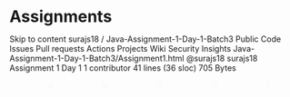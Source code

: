 # Assignments
Skip to content
surajs18
/
Java-Assignment-1-Day-1-Batch3
Public
Code
Issues
Pull requests
Actions
Projects
Wiki
Security
Insights
Java-Assignment-1-Day-1-Batch3/Assignment1.html
@surajs18
surajs18 Assignment 1 Day 1
 1 contributor
41 lines (36 sloc)  705 Bytes
<!DOCTYPE html>
<html>

<body>
    <div class="main">
        <ul class="ul">
            <li>A</li>
            <li>B</li>
            <li>C</li>
            <li>D</li>
            <li>E</li>
        </ul>
    </div>
</body>

</html>
<style>
    * {
        margin: 0;
        padding: 0;
    }
    
    .main {
        background-color: grey;
    }
    
    .ul {
        list-style-type: none;
        display: flex;
        justify-content: space-around;
        color: aliceblue;
    }
    
    @media(max-width: 480px) {
        .ul {
            flex-direction: column;
            flex-wrap: wrap;
            align-content: center;
        }
    }
</style>
